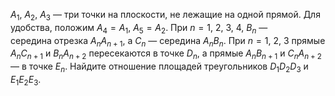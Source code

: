$A_1$, $A_2$, $A_3$  —  три точки на плоскости, не лежащие на одной прямой. 
Для удобства, положим $A_4 = A_1$, $A_5 = A_2$. При $n = 1$, $2$, $3$, $4$, $B_n$  —  
середина отрезка $A_nA_{n + 1}$, а $C_n$  —  середина $A_nB_n$. При $n = 1$, $2$, $3$
прямые $A_nC_{n + 1}$ и $B_nA_{n + 2}$ пересекаются в точке $D_n$, а прямые 
$A_nB_{n + 1}$ и $C_nA_{n + 2}$ — в точке $E_n$. Найдите отношение площадей 
треугольников $D_1D_2D_3$ и $E_1E_2E_3$.
